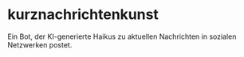 # kurznachrichtenkunst

Ein Bot, der KI-generierte Haikus zu aktuellen Nachrichten in sozialen Netzwerken postet.